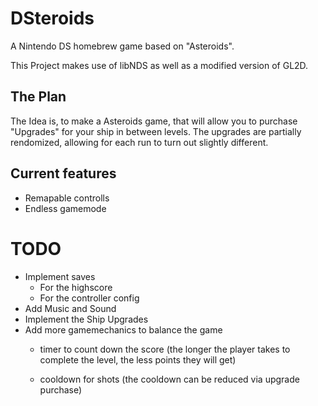 # DSteroids
A Nintendo DS homebrew game based on "Asteroids".

This Project makes use of libNDS as well as a modified version of GL2D.

## The Plan
The Idea is, to make a Asteroids game, that will allow you to purchase "Upgrades" for your ship in between levels.
The upgrades are partially rendomized, allowing for each run to turn out slightly different.

## Current features
- Remapable controlls
- Endless gamemode

# TODO
- Implement saves
  - For the highscore 
  - For the controller config
- Add Music and Sound
- Implement the Ship Upgrades
- Add more gamemechanics to balance the game
  - timer to count down the score
    (the longer the player takes to complete the level, the less points they will get)
    
  - cooldown for shots 
    (the cooldown can be reduced via upgrade purchase)
